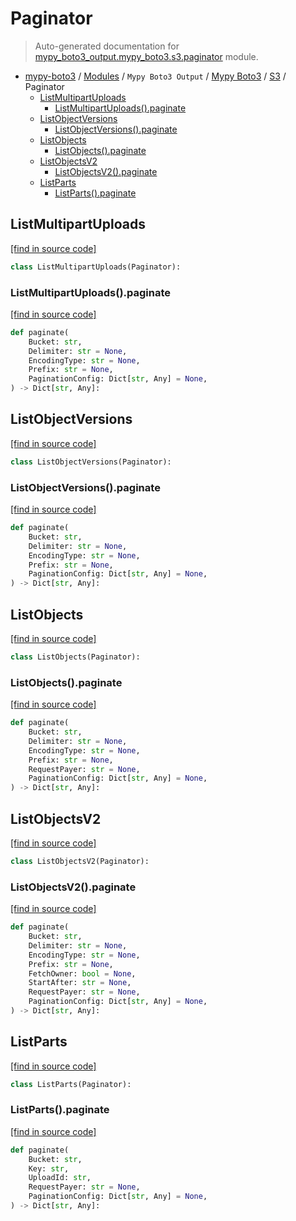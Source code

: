 # Paginator

> Auto-generated documentation for [mypy_boto3_output.mypy_boto3.s3.paginator](https://github.com/vemel/mypy_boto3/blob/master/mypy_boto3_output/mypy_boto3/s3/paginator.py) module.

- [mypy-boto3](../../../README.md#mypy_boto3) / [Modules](../../../MODULES.md#mypy-boto3-modules) / `Mypy Boto3 Output` / [Mypy Boto3](../index.md#mypy-boto3) / [S3](index.md#s3) / Paginator
    - [ListMultipartUploads](#listmultipartuploads)
        - [ListMultipartUploads().paginate](#listmultipartuploadspaginate)
    - [ListObjectVersions](#listobjectversions)
        - [ListObjectVersions().paginate](#listobjectversionspaginate)
    - [ListObjects](#listobjects)
        - [ListObjects().paginate](#listobjectspaginate)
    - [ListObjectsV2](#listobjectsv2)
        - [ListObjectsV2().paginate](#listobjectsv2paginate)
    - [ListParts](#listparts)
        - [ListParts().paginate](#listpartspaginate)

## ListMultipartUploads

[[find in source code]](https://github.com/vemel/mypy_boto3/blob/master/mypy_boto3_output/mypy_boto3/s3/paginator.py#L9)

```python
class ListMultipartUploads(Paginator):
```

### ListMultipartUploads().paginate

[[find in source code]](https://github.com/vemel/mypy_boto3/blob/master/mypy_boto3_output/mypy_boto3/s3/paginator.py#L12)

```python
def paginate(
    Bucket: str,
    Delimiter: str = None,
    EncodingType: str = None,
    Prefix: str = None,
    PaginationConfig: Dict[str, Any] = None,
) -> Dict[str, Any]:
```

## ListObjectVersions

[[find in source code]](https://github.com/vemel/mypy_boto3/blob/master/mypy_boto3_output/mypy_boto3/s3/paginator.py#L23)

```python
class ListObjectVersions(Paginator):
```

### ListObjectVersions().paginate

[[find in source code]](https://github.com/vemel/mypy_boto3/blob/master/mypy_boto3_output/mypy_boto3/s3/paginator.py#L26)

```python
def paginate(
    Bucket: str,
    Delimiter: str = None,
    EncodingType: str = None,
    Prefix: str = None,
    PaginationConfig: Dict[str, Any] = None,
) -> Dict[str, Any]:
```

## ListObjects

[[find in source code]](https://github.com/vemel/mypy_boto3/blob/master/mypy_boto3_output/mypy_boto3/s3/paginator.py#L37)

```python
class ListObjects(Paginator):
```

### ListObjects().paginate

[[find in source code]](https://github.com/vemel/mypy_boto3/blob/master/mypy_boto3_output/mypy_boto3/s3/paginator.py#L40)

```python
def paginate(
    Bucket: str,
    Delimiter: str = None,
    EncodingType: str = None,
    Prefix: str = None,
    RequestPayer: str = None,
    PaginationConfig: Dict[str, Any] = None,
) -> Dict[str, Any]:
```

## ListObjectsV2

[[find in source code]](https://github.com/vemel/mypy_boto3/blob/master/mypy_boto3_output/mypy_boto3/s3/paginator.py#L52)

```python
class ListObjectsV2(Paginator):
```

### ListObjectsV2().paginate

[[find in source code]](https://github.com/vemel/mypy_boto3/blob/master/mypy_boto3_output/mypy_boto3/s3/paginator.py#L55)

```python
def paginate(
    Bucket: str,
    Delimiter: str = None,
    EncodingType: str = None,
    Prefix: str = None,
    FetchOwner: bool = None,
    StartAfter: str = None,
    RequestPayer: str = None,
    PaginationConfig: Dict[str, Any] = None,
) -> Dict[str, Any]:
```

## ListParts

[[find in source code]](https://github.com/vemel/mypy_boto3/blob/master/mypy_boto3_output/mypy_boto3/s3/paginator.py#L69)

```python
class ListParts(Paginator):
```

### ListParts().paginate

[[find in source code]](https://github.com/vemel/mypy_boto3/blob/master/mypy_boto3_output/mypy_boto3/s3/paginator.py#L72)

```python
def paginate(
    Bucket: str,
    Key: str,
    UploadId: str,
    RequestPayer: str = None,
    PaginationConfig: Dict[str, Any] = None,
) -> Dict[str, Any]:
```
